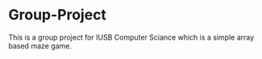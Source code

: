 # Group-Project
This is a group project for IUSB Computer Sciance which is a simple array based maze game.
